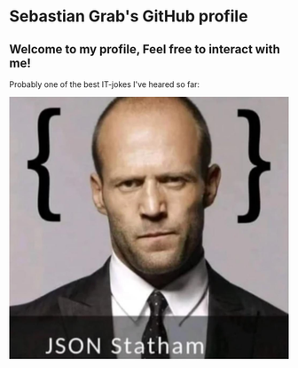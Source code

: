 # Sebastian Grab's GitHub profile
## Welcome to my profile, Feel free to interact with me!

Probably one of the best IT-jokes I've heared so far:

![image](/png/JsonStatham.jpg?raw=true)
